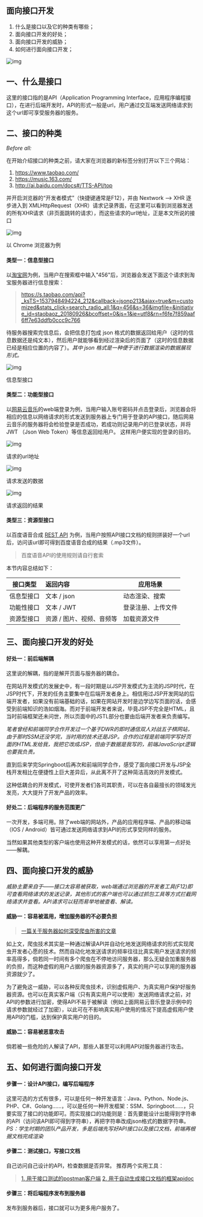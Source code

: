 ## 面向接口开发

1. 什么是接口以及它的种类有哪些；
2. 面向接口开发的好处；
3. 面向接口开发的威胁；
4. 如何进行面向接口开发；

![img](D:\typora\images\8463645-d42ac1e61375754d.png)

## 一、什么是接口

这里的接口指的是API（Application Programming Interface，应用程序编程接口），在进行后端开发时，API的形式一般是url，用户通过交互端发送网络请求到这个url即可享受服务器的服务。

## 二、接口的种类

*Before all:*

在开始介绍接口的种类之前，请大家在浏览器的新标签分别打开以下三个网站：

1. https://www.taobao.com/
2. https://music.163.com/
3. http://ai.baidu.com/docs#/TTS-API/top

并开启浏览器的“开发者模式”（快捷键通常是F12），并由 Nextwork --> XHR 逐步进入到 XMLHttpRequest（XHR）请求记录界面，在这里可以看到浏览器发送的所有XHR请求（非页面跳转的请求），而这些请求的url地址，正是本文所说的接口

![img](https:////upload-images.jianshu.io/upload_images/8463645-c7710f5d14e6e831.png?imageMogr2/auto-orient/strip|imageView2/2/w/747/format/webp)

以 Chrome 浏览器为例

#### 类型一：信息型接口

以[淘宝网](https://s.taobao.com/search?q=456&imgfile=&js=1&stats_click=search_radio_all%3A1&initiative_id=staobaoz_20180926&ie=utf8)为例，当用户在搜索框中输入"456"后，浏览器会发送下面这个请求到淘宝服务器进行信息搜索：

> https://s.taobao.com/api?_ksTS=1537948494224_212&callback=jsonp213&ajax=true&m=customized&stats_click=search_radio_all:1&q=456&s=36&imgfile=&initiative_id=staobaoz_20180926&bcoffset=0&js=1&ie=utf8&rn=f6fe7f859aaf6ff7e63ddfb0ccc9c766

待服务器搜索完信息后，会把信息打包成 json 格式的数据返回给用户（这时的信息数据还是纯文本），然后用户就能够看到经过渲染后的页面了（这时的信息数据已经是相应位置的内容了）。*其中 json 格式是一种便于进行数据渲染的数据展现形式。*

![img](https:////upload-images.jianshu.io/upload_images/8463645-be94bf4836b66d60.png?imageMogr2/auto-orient/strip|imageView2/2/w/543/format/webp)

信息型接口



#### 类型二：功能型接口

以[网易云音乐](https://music.163.com/)的web端登录为例，当用户输入账号密码并点击登录后，浏览器会将相应的信息以网络请求的形式发送到服务器上专门用于登录的API接口，随后网易云音乐的服务器将会检验登录是否成功，若成功则记录用户的已登录状态，并将 JWT （Json Web Token）等信息返回给用户。
 这样用户便实现的登录的目的。

![img](https:////upload-images.jianshu.io/upload_images/8463645-72df5d16a111794b.png?imageMogr2/auto-orient/strip|imageView2/2/w/718/format/webp)

请求的url地址



![img](https:////upload-images.jianshu.io/upload_images/8463645-24585fd7d4bc317b.png?imageMogr2/auto-orient/strip|imageView2/2/w/755/format/webp)

请求发送的数据



![img](https:////upload-images.jianshu.io/upload_images/8463645-d8d3e0d28b438599.png?imageMogr2/auto-orient/strip|imageView2/2/w/746/format/webp)

请求返回的结果

#### 类型三：资源型接口

以百度语音合成 [REST API](http://ai.baidu.com/docs#/TTS-API/top) 为例，当用户按照API接口文档的规则拼装好一个url后，访问该url即可得到百度语音合成的结果（.mp3文件）。

> 百度语音API的使用规则请自行套索

本节内容总结如下：

| 接口类型   | 返回内容                  | 应用场景           |
| ---------- | :------------------------ | ------------------ |
| 信息型接口 | 文本 / json               | 动态渲染、搜索     |
| 功能性接口 | 文本 / JWT                | 登录注册、上传文件 |
| 资源型接口 | 资源 / 图片、视频、音频等 | 加载资源文件       |

## 三、面向接口开发的好处

#### 好处一：前后端解耦

这里说的解耦，指的是解开页面与服务器的耦合。

在网站开发模式的发展史中，有一段时期是以JSP开发模式为主流的JSP时代，在JSP时代下，开发的任务主要集中在后端开发者身上。相信用过JSP开发网站的后端开发者，如果没有前端基础的话，如果在网站开发时是边学边写页面的话，会感受到前端知识的浩如烟海。而对于前端开发者来说，毕竟JSP不完全是HTML，且当时前端框架还未问世，所以页面中的JSTL部分也要由后端开发者来负责编写。

*笔者曾经和前端同学合作开发过一个基于DWR的即时通信双人对战五子棋网站，由于那时SSM还没学完，当时用的技术还是JSP。合作的过程是前端同学写好页面的HTML发给我，我把它改成JSP，但由于数据是我写的，前端JavaScript逻辑也要我负责。*

直到后来学完Springboot后再次和前端同学合作，感受了面向接口开发与JSP全栈开发相比在便捷性上巨大差异后，从此离不开了这种简洁高效的开发模式。

这种低耦合的开发模式，可使开发者们各司其职责，可以在各自最擅长的领域发光发亮，大大提升了开发产品的效率。

#### 好处二：后端程序的服务范围更广

一次开发，多端可用。除了web端的网站外，产品的应用程序端、产品的移动端（IOS / Android）皆可通过发送网络请求到API的形式享受同样的服务。

当然如果其他类型的客户端也使用这种开发模式的话，依然可以享用第一点好处——解耦。

## 四、面向接口开发的威胁

*威胁主要来自于——接口太容易被获取，web端通过浏览器的开发者工具(F12)即可查看网络请求的发送记录，其他形式的客户端也可以通过抓包工具等方式拦截网络请求并查看。API请求可以轻而易举地被查看、解读。*

#### 威胁一：容易被滥用，增加服务器的不必要负担

> [一篇关于服务器如何深受爬虫所害的文章](https://mp.weixin.qq.com/s/0Rjp7qyV2SGtY1tvBLHT8Q)

如上文，爬虫技术其实是一种通过解读API并自动化地发送网络请求的形式实现爬虫开发者心愿的技术。然而自动化地发送请求的频率往往比真实用户发送请求的频率高得多，倘若同一时间有多个爬虫在不停地访问服务器，那么无疑会加重服务器的负担，而这种虚假的用户占据的服务器资源多了，真实的用户可以享用的服务器资源就少了。

为了避免这一威胁，可以各种反爬虫技术，识别虚假用户、为真实用户保护好服务器资源。也可以在真实客户端（只有真实用户可以使用）发送网络请求之前，对API的参数进行加密，使得API不易于被解读（例如上面网易云音乐登录示例中的请求参数就经过了加密），以此可在不影响真实用户使用的情况下提高虚假用户使用API的门槛，达到保护真实用户的目的。

#### 威胁二：容易被恶意攻击

倘若被一些危险的人解读了API，那些人甚至可以利用API对服务器进行攻击。

## 五、如何进行面向接口开发

#### 步骤一：设计API接口，编写后端程序

这里可选的方式有很多，可以是任何一种开发语言：Java、Python、Node.js、PHP、C#、Golang……，可以是任何一种开发框架：SSM、Springboot……，只要实现了接口的功能即可。而实现接口的功能则是：首先要能设计出能得到字符串的API（访问该API即可得到字符串），再把字符串改成json格式的数据字符串。
 *PS：学生时期的团队产品开发，多是后端先写好API接口以及接口文档，前端再根据文档完成渲染*

#### 步骤二：测试接口，写接口文档

自己访问自己设计的API，检查数据是否异常。
 推荐两个实用工具：

> [1. 用于接口测试的postman客户端](https://www.getpostman.com/apps)
>  [2. 用于自动生成接口文档的框架apidoc](http://apidocjs.com/)

#### 步骤三：将后端程序发布到服务器

发布到服务器后，接口就可以为更多用户服务了。

